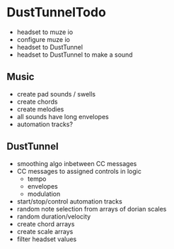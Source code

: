 # DustTunnelTodo #

<!-- * processing -->
<!-- * processing in DustTunnel -->
<!-- * osc listening -->
<!-- * osc to midi -->
<!-- * midi notes to logic -->
<!-- * osc to midi cc -->
<!-- * midi cc to logic -->
<!-- * assign cc messages to controls/automation -->
* headset to muze io
* configure muze io
* headset to DustTunnel
* headset to DustTunnel to make a sound

## Music ##

* create pad sounds / swells
* create chords
* create melodies
* all sounds have long envelopes
* automation tracks?

## DustTunnel ##

* smoothing algo inbetween CC messages
* CC messages to assigned controls in logic
  - tempo
  - envelopes
  - modulation
* start/stop/control automation tracks
* random note selection from arrays of dorian scales
* random duration/velocity
* create chord arrays
* create scale arrays
* filter headset values
